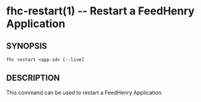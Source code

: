fhc-restart(1) -- Restart a FeedHenry Application
===========================================

## SYNOPSIS

    fhc restart <app-id> [--live]
    
## DESCRIPTION

This command can be used to restart a FeedHenry Application.

